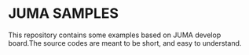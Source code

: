 # JUMA SAMPLES
This repository contains some examples based on JUMA develop board.The source codes are meant to be short, and easy to understand.
